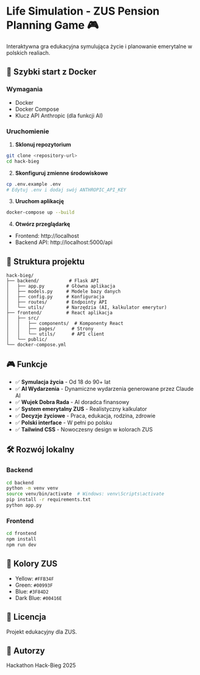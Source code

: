 # Life Simulation - ZUS Pension Planning Game 🎮

Interaktywna gra edukacyjna symulująca życie i planowanie emerytalne w polskich realiach.

## 🚀 Szybki start z Docker

### Wymagania

- Docker
- Docker Compose
- Klucz API Anthropic (dla funkcji AI)

### Uruchomienie

1. **Sklonuj repozytorium**

```bash
git clone <repository-url>
cd hack-bieg
```

2. **Skonfiguruj zmienne środowiskowe**

```bash
cp .env.example .env
# Edytuj .env i dodaj swój ANTHROPIC_API_KEY
```

3. **Uruchom aplikację**

```bash
docker-compose up --build
```

4. **Otwórz przeglądarkę**

- Frontend: http://localhost
- Backend API: http://localhost:5000/api

## 📁 Struktura projektu

```
hack-bieg/
├── backend/           # Flask API
│   ├── app.py        # Główna aplikacja
│   ├── models.py     # Modele bazy danych
│   ├── config.py     # Konfiguracja
│   ├── routes/       # Endpointy API
│   └── utils/        # Narzędzia (AI, kalkulator emerytur)
├── frontend/         # React aplikacja
│   ├── src/
│   │   ├── components/  # Komponenty React
│   │   ├── pages/      # Strony
│   │   └── utils/      # API client
│   └── public/
└── docker-compose.yml
```

## 🎮 Funkcje

- ✅ **Symulacja życia** - Od 18 do 90+ lat
- ✅ **AI Wydarzenia** - Dynamiczne wydarzenia generowane przez Claude AI
- ✅ **Wujek Dobra Rada** - AI doradca finansowy
- ✅ **System emerytalny ZUS** - Realistyczny kalkulator
- ✅ **Decyzje życiowe** - Praca, edukacja, rodzina, zdrowie
- ✅ **Polski interface** - W pełni po polsku
- ✅ **Tailwind CSS** - Nowoczesny design w kolorach ZUS

## 🛠️ Rozwój lokalny

### Backend

```bash
cd backend
python -m venv venv
source venv/bin/activate  # Windows: venv\Scripts\activate
pip install -r requirements.txt
python app.py
```

### Frontend

```bash
cd frontend
npm install
npm run dev
```

## 🎨 Kolory ZUS

- Yellow: `#FFB34F`
- Green: `#00993F`
- Blue: `#3F84D2`
- Dark Blue: `#00416E`

## 📝 Licencja

Projekt edukacyjny dla ZUS.

## 👥 Autorzy

Hackathon Hack-Bieg 2025
